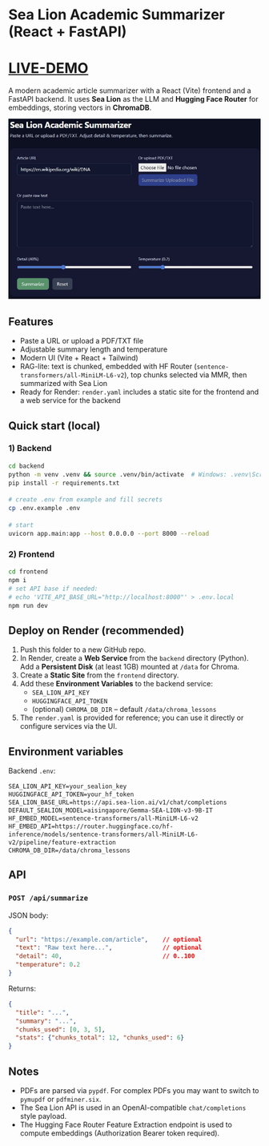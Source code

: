 # Sea Lion Academic Summarizer (React + FastAPI)

# [LIVE-DEMO](https://summarizer-ifvu.onrender.com/)

A modern academic article summarizer with a React (Vite) frontend and a FastAPI backend.
It uses **Sea Lion** as the LLM and **Hugging Face Router** for embeddings, storing vectors in **ChromaDB**.

![Summarizer](img/summarizer.jpg)

## Features
- Paste a URL or upload a PDF/TXT file
- Adjustable summary length and temperature
- Modern UI (Vite + React + Tailwind)
- RAG-lite: text is chunked, embedded with HF Router (`sentence-transformers/all-MiniLM-L6-v2`), top chunks selected via MMR, then summarized with Sea Lion
- Ready for Render: `render.yaml` includes a static site for the frontend and a web service for the backend

## Quick start (local)

### 1) Backend
```bash
cd backend
python -m venv .venv && source .venv/bin/activate  # Windows: .venv\Scripts\activate
pip install -r requirements.txt

# create .env from example and fill secrets
cp .env.example .env

# start
uvicorn app.main:app --host 0.0.0.0 --port 8000 --reload
```

### 2) Frontend
```bash
cd frontend
npm i
# set API base if needed:
# echo 'VITE_API_BASE_URL="http://localhost:8000"' > .env.local
npm run dev
```

## Deploy on Render (recommended)

1. Push this folder to a new GitHub repo.
2. In Render, create a **Web Service** from the `backend` directory (Python). Add a **Persistent Disk** (at least 1GB) mounted at `/data` for Chroma.
3. Create a **Static Site** from the `frontend` directory.
4. Add these **Environment Variables** to the backend service:
   - `SEA_LION_API_KEY`
   - `HUGGINGFACE_API_TOKEN`
   - (optional) `CHROMA_DB_DIR` – default `/data/chroma_lessons`
5. The `render.yaml` is provided for reference; you can use it directly or configure services via the UI.

## Environment variables

Backend `.env`:
```
SEA_LION_API_KEY=your_sealion_key
HUGGINGFACE_API_TOKEN=your_hf_token
SEA_LION_BASE_URL=https://api.sea-lion.ai/v1/chat/completions
DEFAULT_SEALION_MODEL=aisingapore/Gemma-SEA-LION-v3-9B-IT
HF_EMBED_MODEL=sentence-transformers/all-MiniLM-L6-v2
HF_EMBED_API=https://router.huggingface.co/hf-inference/models/sentence-transformers/all-MiniLM-L6-v2/pipeline/feature-extraction
CHROMA_DB_DIR=/data/chroma_lessons
```

## API

### `POST /api/summarize`
JSON body:
```json
{
  "url": "https://example.com/article",    // optional
  "text": "Raw text here...",              // optional
  "detail": 40,                            // 0..100
  "temperature": 0.2
}
```
Returns:
```json
{
  "title": "...",
  "summary": "...",
  "chunks_used": [0, 3, 5],
  "stats": {"chunks_total": 12, "chunks_used": 6}
}
```

## Notes
- PDFs are parsed via `pypdf`. For complex PDFs you may want to switch to `pymupdf` or `pdfminer.six`.
- The Sea Lion API is used in an OpenAI-compatible `chat/completions` style payload.
- The Hugging Face Router Feature Extraction endpoint is used to compute embeddings (Authorization Bearer token required).
